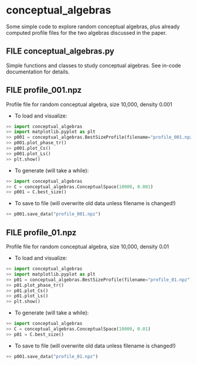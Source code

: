 # conceptual\_algebras
Some simple code to explore random conceptual algebras, plus already computed profile files for the two algebras discussed in the paper. 



## FILE conceptual\_algebras.py 

Simple functions and classes to study conceptual algebras. See in-code documentation for details. 

## FILE profile\_001.npz 

Profile file for random conceptual algebra, size 10,000, density 0.001
  * To load and visualize:
  ```python 
  >> import conceptual_algebras
  >> import matplotlib.pyplot as plt
  >> p001 = conceptual_algebras.BestSizeProfile(filename="profile_001.npz")
  >> p001.plot_phase_tr()
  >> p001.plot_Cs()
  >> p001.plot_Ls()
  >> plt.show()
  ```
  * To generate (will take a while): 
  ```python
  >> import conceptual_algebras
  >> C = conceptual_algebras.ConceptualSpace(10000, 0.001)
  >> p001 = C.best_size()
  ```
  * To save to file (will overwrite old data unless filename is changed!) 
  ```python
  >> p001.save_data("profile_001.npz")
  ```
## FILE profile\_01.npz 

Profile file for random conceptual algebra, size 10,000, density 0.01

  * To load and visualize: 
  ```python
  >> import conceptual_algebras
  >> import matplotlib.pyplot as plt
  >> p01 = conceptual_algebras.BestSizeProfile(filename="profile_01.npz")
  >> p01.plot_phase_tr()
  >> p01.plot_Cs()
  >> p01.plot_Ls()
  >> plt.show()
  ```
  * To generate (will take a while): 
  ```python
  >> import conceptual_algebras
  >> C = conceptual_algebras.ConceptualSpace(10000, 0.01)
  >> p01 = C.best_size()
  ```
  * To save to file (will overwrite old data unless filename is changed!) 
  ```python
  >> p001.save_data("profile_01.npz")
  ```
